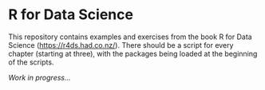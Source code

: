 # R for Data Science
This repository contains examples and exercises from the book R for Data Science (https://r4ds.had.co.nz/). 
There should be a script for every chapter (starting at three), with the packages being loaded at the beginning of the scripts.

*Work in progress...*
